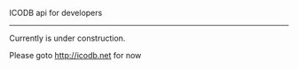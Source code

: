 ICODB api for developers

---- 

Currently is under construction.

Please goto http://icodb.net for now
